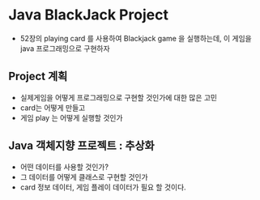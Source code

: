 # Java BlackJack Project
* 52장의 playing card 를 사용하여 Blackjack game 을 실행하는데, 이 게임을 java 프로그래밍으로 구현하자

## Project 계획
* 실제게임을 어떻게 프로그래밍으로 구현할 것인가에 대한 많은 고민
* card는 어떻게 만들고
* 게임 play 는 어떻게 실행할 것인가

## Java 객체지향 프로젝트 : 추상화
* 어떤 데이터를 사용할 것인가?
* 그 데이터를 어떻게 클래스로 구현할 것인가
* card 정보 데이터, 게임 플레이 데이터가 필요 할 것이다.

